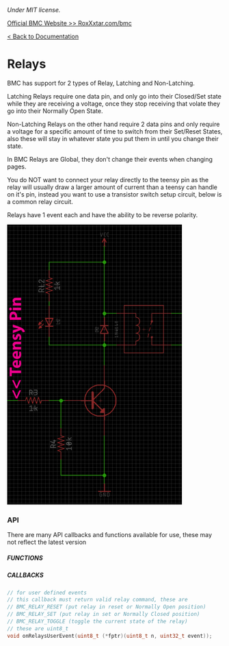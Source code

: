 *Under MIT license.*

[Official BMC Website >> RoxXxtar.com/bmc](https://www.roxxxtar.com/bmc)

[< Back to Documentation](README.md)

# Relays
BMC has support for 2 types of Relay, Latching and Non-Latching.

Latching Relays require one data pin, and only go into their Closed/Set state
while they are receiving a voltage, once they stop receiving that volate they
go into their Normally Open State.

Non-Latching Relays on the other hand require 2 data pins and only require a
voltage for a specific amount of time to switch from their Set/Reset States,
also these will stay in whatever state you put them in until you change their state.

In BMC Relays are Global, they don't change their events when changing pages.

You do NOT want to connect your relay directly to the teensy pin as the relay will usually draw a larger amount of current than a teensy can handle on it's pin, instead you want to use a transistor switch setup circuit, below is a common relay circuit.

Relays have 1 event each and have the ability to be reverse polarity.

![Relay Schematic](images/relays.jpg)

### API
There are many API callbacks and functions available for use, these may not reflect the latest version

##### FUNCTIONS

##### CALLBACKS
```c++
// for user defined events
// this callback must return valid relay command, these are
// BMC_RELAY_RESET (put relay in reset or Normally Open position)
// BMC_RELAY_SET (put relay in set or Normally Closed position)
// BMC_RELAY_TOGGLE (toggle the current state of the relay)
// these are uint8_t
void onRelaysUserEvent(uint8_t (*fptr)(uint8_t n, uint32_t event));
```
